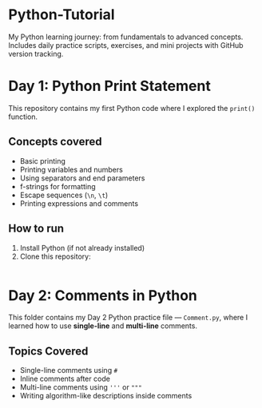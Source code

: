 # Python-Tutorial
My Python learning journey: from fundamentals to advanced concepts. Includes daily practice scripts, exercises, and mini projects with GitHub version tracking.


# Day 1: Python Print Statement

This repository contains my first Python code where I explored the `print()` function.

## Concepts covered
- Basic printing
- Printing variables and numbers
- Using separators and end parameters
- f-strings for formatting
- Escape sequences (`\n`, `\t`)
- Printing expressions and comments

## How to run
1. Install Python (if not already installed)
2. Clone this repository:
   ```bash


# Day 2: Comments in Python

This folder contains my Day 2 Python practice file — `Comment.py`, where I learned how to use **single-line** and **multi-line** comments.

## Topics Covered
- Single-line comments using `#`
- Inline comments after code
- Multi-line comments using `'''` or `"""`
- Writing algorithm-like descriptions inside comments

